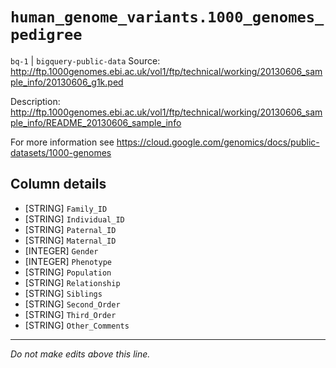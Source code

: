 # `human_genome_variants.1000_genomes_pedigree`
`bq-1` | `bigquery-public-data`
Source:
http://ftp.1000genomes.ebi.ac.uk/vol1/ftp/technical/working/20130606_sample_info/20130606_g1k.ped

Description:
http://ftp.1000genomes.ebi.ac.uk/vol1/ftp/technical/working/20130606_sample_info/README_20130606_sample_info

For more information see https://cloud.google.com/genomics/docs/public-datasets/1000-genomes

## Column details
* [STRING]    `Family_ID`
* [STRING]    `Individual_ID`
* [STRING]    `Paternal_ID`
* [STRING]    `Maternal_ID`
* [INTEGER]   `Gender`
* [INTEGER]   `Phenotype`
* [STRING]    `Population`
* [STRING]    `Relationship`
* [STRING]    `Siblings`
* [STRING]    `Second_Order`
* [STRING]    `Third_Order`
* [STRING]    `Other_Comments`

-------------------------------------------------------------------------------
*Do not make edits above this line.*
